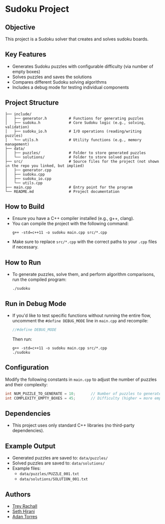 # Sudoku Project

## Objective
This project is a Sudoku solver that creates and solves sudoku boards.

## Key Features
- Generates Sudoku puzzles with configurable difficulty (via number of empty boxes)
- Solves puzzles and saves the solutions
- Compares different Sudoku solving algorithms
- Includes a debug mode for testing individual components

## Project Structure
```
├── include/
│   ├── generator.h          # Functions for generating puzzles
│   ├── sudoku.h             # Core Sudoku logic (e.g., solving, validation)
│   ├── sudoku_io.h          # I/O operations (reading/writing puzzles)
│   └── utils.h              # Utility functions (e.g., memory management)
├── data/
│   ├── puzzles/             # Folder to store generated puzzles
│   └── solutions/           # Folder to store solved puzzles
├── src/                     # Source files for the project (not shown in the repo you linked, but implied)
│   ├── generator.cpp
│   ├── sudoku.cpp
│   ├── sudoku_io.cpp
│   └── utils.cpp
├── main.cpp                 # Entry point for the program
└── README.md                # Project documentation
```

## How to Build
- Ensure you have a C++ compiler installed (e.g., g++, clang).
- You can compile the project with the following command:  
  ```
  g++ -std=c++11 -o sudoku main.cpp src/*.cpp
  ```
- Make sure to replace `src/*.cpp` with the correct paths to your `.cpp` files if necessary.

## How to Run
- To generate puzzles, solve them, and perform algorithm comparisons, run the compiled program:  
  ```
  ./sudoku
  ```

## Run in Debug Mode
- If you'd like to test specific functions without running the entire flow, uncomment the `#define DEBUG_MODE` line in `main.cpp` and recompile:
  ```cpp
  //#define DEBUG_MODE
  ```
  Then run:
  ```
  g++ -std=c++11 -o sudoku main.cpp src/*.cpp
  ./sudoku
  ```

## Configuration
Modify the following constants in `main.cpp` to adjust the number of puzzles and their complexity:
```cpp
int NUM_PUZZLE_TO_GENERATE = 10;       // Number of puzzles to generate
int COMPLEXITY_EMPTY_BOXES = 45;       // Difficulty (higher = more empty boxes)
```

## Dependencies
- This project uses only standard C++ libraries (no third-party dependencies).

## Example Output
- Generated puzzles are saved to: `data/puzzles/`
- Solved puzzles are saved to: `data/solutions/`
- Example files:
  - `data/puzzles/PUZZLE_001.txt`
  - `data/solutions/SOLUTION_001.txt`

## Authors
- [Trey Rachall](https://github.com/treyrachall10)
- [Seth Hirani](https://github.com/sethhirani)
- [Adan Torres](https://github.com/adanTorres)
